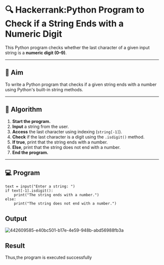# 🔍 Hackerrank:Python Program to Check if a String Ends with a Numeric Digit

This Python program checks whether the last character of a given input string is a **numeric digit (0–9)**.

---

## 🎯 Aim

To write a Python program that checks if a given string ends with a number using Python's built-in string methods.

---

## 🧠 Algorithm

1. **Start the program.**
2. **Input** a string from the user.
3. **Access** the last character using indexing (`string[-1]`).
4. **Check** if the last character is a digit using the `.isdigit()` method.
5. **If true**, print that the string ends with a number.
6. **Else**, print that the string does not end with a number.
7. **End the program.**

---

## 💻  Program
```
text = input("Enter a string: ")
if text[-1].isdigit():
    print("The string ends with a number.")
else:
    print("The string does not end with a number.")
```
## Output
![442609585-e40bc501-b17e-4e59-948b-abd56988fb3a](https://github.com/user-attachments/assets/ed50d05d-c402-481d-b832-c40045f1853e)

## Result
Thus,the program is executed successfully
